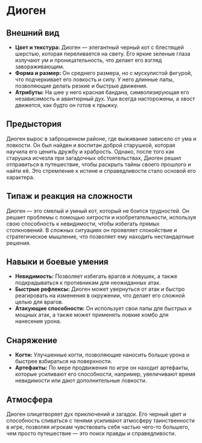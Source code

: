 # Диоген

## Внешний вид

- **Цвет и текстура:** Диоген — элегантный черный кот с блестящей шерстью, которая переливается на свету. Его яркие зеленые глаза излучают ум и проницательность, что делает его взгляд завораживающим.
- **Форма и размер:** Он среднего размера, но с мускулистой фигурой, что подчеркивает его ловкость и силу. У него длинные лапы, позволяющие делать резкие и быстрые движения.
- **Атрибуты:** На шее у него красная бандана, символизирующая его независимость и авантюрный дух. Уши всегда насторожены, а хвост движется, как будто он готов к прыжку.

## Предыстория

Диоген вырос в заброшенном районе, где выживание зависело от ума и ловкости. Он был найден и воспитан доброй старушкой, которая научила его ценить дружбу и храбрость. Однако, после того как старушка исчезла при загадочных обстоятельствах, Диоген решил отправиться в путешествие, чтобы раскрыть тайны своего прошлого и найти её. Это стремление к истине и справедливости стало основой его характера.

## Типаж и реакция на сложности

Диоген — это смелый и умный кот, который не боится трудностей. Он решает проблемы с помощью хитрости и изобретательности, используя свою способность к невидимости, чтобы избегать прямых столкновений. В сложных ситуациях он проявляет спокойствие и стратегическое мышление, что позволяет ему находить нестандартные решения.

## Навыки и боевые умения

- **Невидимость:** Позволяет избегать врагов и ловушек, а также подкрадываться к противникам для неожиданных атак.
- **Быстрые рефлексы:** Диоген может увернуться от атак и быстро реагировать на изменения в окружении, что делает его сложной целью для врагов.
- **Атакующие способности:** Он использует свои лапы для быстрых и мощных атак, а также может применять ловкие комбо для нанесения урона.

## Снаряжение

- **Когти:** Улучшенные когти, позволяющие наносить больше урона и быстрее взбираться на поверхности.
- **Артефакты:** По мере продвижения по игре он находит артефакты, которые усиливают его способности, например, увеличивают время невидимости или дают дополнительные ловкости.

## Атмосфера

Диоген олицетворяет дух приключений и загадок. Его черный цвет и способность сливаться с тенями усиливают атмосферу таинственности в игре, позволяя игрокам чувствовать себя частью чего-то большего, чем просто путешествие — это поиск правды и справедливости.
